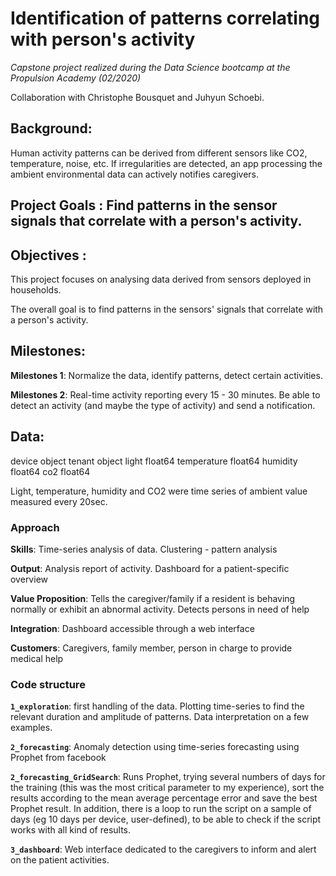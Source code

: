 # Identification of patterns correlating with person's activity

*Capstone project realized during the Data Science bootcamp at the Propulsion Academy (02/2020)*

Collaboration with Christophe Bousquet and Juhyun Schoebi.


## Background:
Human activity patterns can be derived from different sensors like CO2, temperature, noise, etc. If irregularities are detected, an app processing the ambient environmental data can actively notifies caregivers.

## Project Goals : Find patterns in the sensor signals that correlate with a person's activity.

## Objectives :

This project focuses on analysing data derived from sensors deployed in households.

The overall goal is to find patterns in the sensors' signals that correlate with a person's activity.

## Milestones:
**Milestones 1**: Normalize the data, identify patterns, detect certain activities.

**Milestones 2**: Real-time activity reporting every 15 - 30 minutes. Be able to detect an activity (and maybe the type of activity) and send a notification.

## Data:
device                                object
tenant                                object
light                                float64
temperature                          float64
humidity                             float64
co2                                  float64

Light, temperature, humidity and CO2 were time series of ambient value measured every 20sec.

### Approach
**Skills**: Time-series analysis of data. Clustering - pattern analysis

**Output**: Analysis report of activity. Dashboard for a patient-specific overview

**Value Proposition**: Tells the caregiver/family if a resident is behaving normally or exhibit an abnormal activity. Detects persons in need of help

**Integration**: Dashboard accessible through a web interface

**Customers**: Caregivers, family member, person in charge to provide medical help

### Code structure

**`1_exploration`**: first handling of the data. Plotting time-series to find the relevant duration and amplitude of patterns. Data interpretation on a few examples.

**`2_forecasting`**: Anomaly detection using time-series forecasting using Prophet from facebook

**`2_forecasting_GridSearch`**: Runs Prophet, trying several numbers of days for the training (this was the most critical parameter to my experience), sort the results according to the mean average percentage error and save the best Prophet result. In addition, there is a loop to run the script on a sample of days (eg 10 days per device, user-defined), to be able to check if the script works with all kind of results.

**`3_dashboard`**:  Web interface dedicated to the caregivers to inform and alert on the patient activities.
